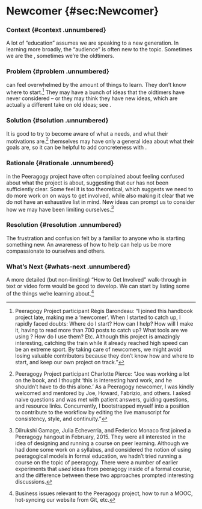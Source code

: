 ---
---

Newcomer {#sec:Newcomer}
========

### Context {#context .unnumbered}

A lot of “education” assumes we are speaking to a new generation. In
learning more broadly, the “audience” is often new to the topic.
Sometimes we are the , sometimes we’re the oldtimers.

### Problem {#problem .unnumbered}

can feel overwhelmed by the amount of things to learn. They don’t know
where to start.[^1] They may have a bunch of ideas that the oldtimers
have never considered – or they may think they have new ideas, which are
actually a different take on old ideas; see .

### Solution {#solution .unnumbered}

It is good to try to become aware of what a needs, and what their
motivations are.[^2] themselves may have only a general idea about what
their goals are, so it can be helpful to add concreteness with .

### Rationale {#rationale .unnumbered}

in the Peeragogy project have often complained about feeling confused
about what the project is about, suggesting that our has not been
sufficiently clear. Some feel it is too theoretical, which suggests we
need to do more work on on ways to get involved, while also making it
clear that we do not have an exhaustive list in mind. New ideas can
prompt us to consider how we may have been limiting ourselves.[^3]

### Resolution {#resolution .unnumbered}

The frustration and confusion felt by a familiar to anyone who is
starting something new. An awareness of how to help can help us be more
compassionate to ourselves and others.

### What’s Next {#whats-next .unnumbered}

A more detailed (but non-limiting) “How to Get Involved” walk-through in
text or video form would be good to develop. We can start by listing
some of the things we’re learning about.[^4]

[^1]: Peeragogy Project participant Régis Barondeau: “I joined this
    handbook project late, making me a ‘newcomer’. When I started to
    catch up, I rapidly faced doubts: Where do I start? How can I help?
    How will I make it, having to read more than 700 posts to catch up?
    What tools are we using ? How do I use them? Etc. Although this
    project is amazingly interesting, catching the train while it
    already reached high speed can be an extreme sport. By taking care
    of newcomers, we might avoid losing valuable contributors because
    they don’t know how and where to start, and keep our own project on
    track.”

[^2]: Peeragogy Project participant Charlotte Pierce: “Joe was working a
    lot on the book, and I thought ‘this is interesting hard work, and
    he shouldn’t have to do this alone.’ As a Peeragogy newcomer, I was
    kindly welcomed and mentored by Joe, Howard, Fabrizio, and others. I
    asked naive questions and was met with patient answers, guiding
    questions, and resource links. Concurrently, I bootstrapped myself
    into a position to contribute to the workflow by editing the live
    manuscript for consistency, style, and continuity.”

[^3]: Dilrukshi Gamage, Julia Echeverria, and Federico Monaco first
    joined a Peeragogy hangout in February, 2015. They were all
    interested in the idea of designing and running a course on peer
    learning. Although we had done some work on a syllabus, and
    considered the notion of using peeragogical models in formal
    education, we hadn’t tried running a course on the topic of
    peeragogy. There were a number of earlier experiments that *used*
    ideas from peeragogy inside of a formal course, and the difference
    between these two approaches prompted interesting discussions.

[^4]: Business issues relevant to the Peeragogy project, how to run a
    MOOC, hot-syncing our website from Git, etc.

